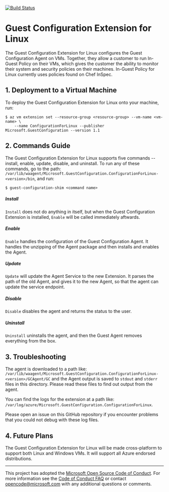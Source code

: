 [![Build Status](https://travis-ci.org/Azure/Guest-Configuration-Extension.svg?branch=master)](https://travis-ci.org/Azure/Guest-Configuration-Extension)

# Guest Configuration Extension for Linux

The Guest Configuration Extension for Linux configures the Guest Configuration 
Agent on VMs. Together, they allow a customer to run In-Guest Policy on their 
VMs, which gives the customer the ability to monitor their system and security 
policies on their machines. In-Guest Policy for Linux currently uses policies 
found on Chef InSpec.

## 1. Deployment to a Virtual Machine

To deploy the Guest Configuration Extension for Linux onto your machine, run:

    $ az vm extension set --resource-group <resource-group> --vm-name <vm-name> \
        --name ConfigurationForLinux --publisher Microsoft.GuestConfiguration --version 1.1 

## 2. Commands Guide

The Guest Configuration Extension for Linux supports five commands -- install, enable,
update, disable, and uninstall. To run any of these commands, go to the path: `/var/lib/waagent/Microsoft.GuestConfiguration.ConfigurationForLinux-<version>/bin`, 
and run:

    $ guest-configuration-shim <command name>

##### Install
`Install` does not do anything in itself, but when the Guest Configuration Extension is 
installed, `Enable` will be called immediately aftwards. 

##### Enable
`Enable` handles the configuration of the Guest Configuration Agent. It handles the unzipping of the Agent 
package and then installs and enables the Agent. 

##### Update
`Update` will update the Agent Service to the new Extension. It parses the path of the old Agent, and gives it to the new Agent, so that the agent
can update the service endpoint.

##### Disable
`Disable` disables the agent and returns the status to the user. 

##### Uninstall
`Uninstall` uninstalls the agent, and then the Guest Agent removes everything from the box. 


## 3. Troubleshooting

The agent is downloaded to a path like: `/var/lib/waagent/Microsoft.GuestConfiguration.ConfigurationForLinux-<version>/GCAgent/GC`
and the Agent output is saved to `stdout` and `stderr` files in this directory. Please read
these files to find out output from the agent.

You can find the logs for the extension at a path like: `/var/log/azure/Microsoft.GuestConfiguration.ConfigurationForLinux`.

Please open an issue on this GitHub repository if you encounter problems that
you could not debug with these log files.

## 4. Future Plans

The Guest Configuration Extension for Linux will be made cross-platform to
support both Linux and Windows VMs. It will support all Azure endorsed distributions.

-----
This project has adopted the [Microsoft Open Source Code of Conduct](https://opensource.microsoft.com/codeofconduct/). For more information see the [Code of Conduct FAQ](https://opensource.microsoft.com/codeofconduct/faq/) or contact [opencode@microsoft.com](mailto:opencode@microsoft.com) with any additional questions or comments.
